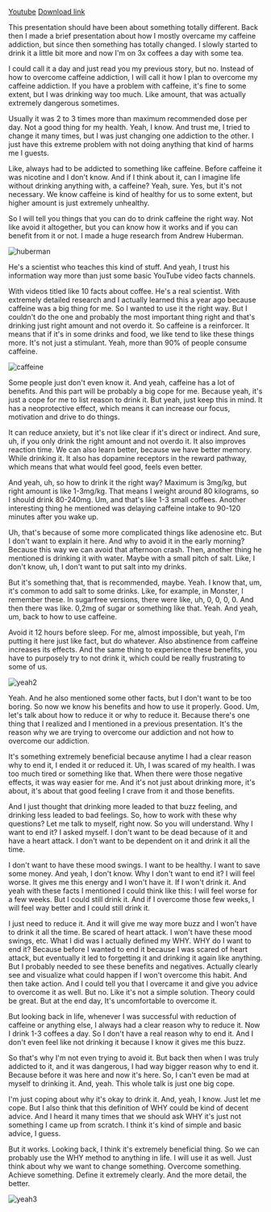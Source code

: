 [Youtube](https://www.youtube.com/watch?v=Jcc5dJPzhr0&ab_channel=DJ100)
[Download link](https://drive.google.com/drive/folders/1Arh4rxrYEhI-zx1yIGiop8S6Q13yiKxt?usp=sharing)

This presentation should have been about something totally different. Back then I made a brief presentation about how I mostly overcame my caffeine addiction, but since then something has totally changed. I slowly started to drink it a little bit more and now I'm on 3x coffees a day with some tea.

I could call it a day and just read you my previous story, but no. Instead of how to overcome caffeine addiction, I will call it how I plan to overcome my caffeine addiction. If you have a problem with caffeine, it's fine to some extent, but I was drinking way too much. Like amount, that was actually extremely dangerous sometimes.

Usually it was 2 to 3 times more than maximum recommended dose per day. Not a good thing for my health. Yeah, I know. And trust me, I tried to change it many times, but I was just changing one addiction to the other.  I just have this extreme problem with not doing anything that kind of harms me I guests.

Like, always had to be addicted to something like caffeine. Before caffeine it was nicotine and I don't know. And if I think about it, can I imagine life without drinking anything with,  a caffeine? Yeah, sure. Yes, but it's not necessary. We know caffeine is kind of healthy for us to some extent, but higher amount is just extremely unhealthy.

So I will tell you things that you can do to drink caffeine the right way. Not like avoid it altogether, but you can know how it works and if you can benefit from it or not. I made a huge research from Andrew Huberman.

![huberman](https://github.com/davidjansta1/english-for-designers5/assets/165008882/ff0980b3-a428-4255-ba6b-858c65490d24)

He's a scientist who teaches this kind of stuff. And yeah, I trust his information way more than just some basic YouTube video facts channels.

With videos titled like 10 facts about coffee. He's a real scientist. With extremely detailed research and I actually learned this a year ago because caffeine was a big thing for me. So I wanted to use it the right way. But I couldn't do the one and probably the most important thing right and that's drinking just right amount and not overdo it. So caffeine is a reinforcer.  It means that if it's in some drinks and food, we like tend to like these things more. It's not just a stimulant. Yeah, more than 90% of people consume caffeine.

![caffeine](https://github.com/davidjansta1/english-for-designers5/assets/165008882/77b0ff58-bdf5-45bd-bba5-02b39f945c69)

Some people just don't even know it. And yeah, caffeine has a lot of benefits. And this part will be probably a big cope for me. Because yeah, it's just a cope for me to list reason to drink it. But yeah, just keep this in mind. It has a neoprotective effect, which means it can increase our focus, motivation and drive to do things.

It can reduce anxiety, but it's not like clear if it's direct or indirect. And sure, uh, if you only drink the right amount and not overdo it. It also improves reaction time. We can also learn better, because we have better memory. While drinking it. It also has dopamine receptors in the reward pathway, which means that what would feel good, feels even better.

And yeah, uh, so how to drink it the right way? Maximum is 3mg/kg, but right amount is like 1-3mg/kg. That means I weight around 80 kilograms, so I should drink  80-240mg. Um, and that's like 1-3 small coffees. Another interesting thing he mentioned was delaying caffeine intake to 90-120 minutes after you wake up.

Uh, that's because of some more complicated things like adenosine etc. But I don't want to explain it here. And why to avoid it in the early morning? Because this way we can avoid that afternoon crash. Then, another thing he mentioned is drinking it with water. Maybe with a small pitch of salt. Like, I don't know, uh, I don't want to put salt into my drinks.

But it's something that, that is recommended, maybe. Yeah. I know that, um, it's common to add salt to some drinks. Like, for example, in Monster, I remember these. In sugarfree versions, there were like, uh, 0, 0, 0, 0. And then there was like. 0,2mg of sugar or something like that. Yeah. And yeah, um, back to how to use caffeine.

Avoid it 12 hours before sleep. For me, almost impossible, but yeah, I'm putting it here just like fact, but do whatever. Also abstinence from caffeine increases its effects. And the same thing to experience these benefits, you have to purposely try to not drink it, which could be really frustrating to some of us.

![yeah2](https://github.com/davidjansta1/english-for-designers5/assets/165008882/e9cf5187-9634-49b0-8c0b-ef4a589dc0d7)

Yeah. And he also mentioned some other facts, but I don't want to be too boring. So now we know his benefits and how to use it properly. Good. Um, let's talk about how to reduce it or why to reduce it. Because there's one thing that I realized and I mentioned in a previous presentation. It's the reason why we are trying to overcome our addiction and not how to overcome our addiction.

It's something extremely beneficial because anytime I had a clear reason why to end it, I ended it or reduced it. Uh, I was scared of my health. I was too much tired or something like that. When there were those negative effects, it was way easier for me. And it's not just about drinking more, it's about, it's about that good feeling I crave from it and those benefits.

And I just thought that drinking more leaded to that buzz feeling, and drinking less leaded to bad feelings. So, how to work with these why questions? Let me talk to myself, right now. So you will understand. Why I want to end it? I asked myself. I don't want to be dead because of it and have a heart attack. I don't want to be dependent on it and drink it all the time.

I don't want to have these mood swings. I want to be healthy. I want to save some money. And yeah, I don't know. Why I don't want to end it? I will feel worse. It gives me this energy and I won't have it. If I won't drink it. And yeah with these facts I mentioned I could think like this: I will feel worse for a few weeks. But I could still drink it. And if I overcome those few weeks, I will feel way better and I could still drink it.

I just need to reduce it. And it will give me way more buzz and I won't have to drink it all the time. Be scared of heart attack. I won't have these mood swings, etc. What I did was I actually defined my WHY. WHY do I want to end it? Because before I wanted to  end it because I was scared of heart attack, but eventually it led to forgetting it and drinking it again like anything. But I probably needed to see these benefits and negatives. Actually clearly see and visualize what could happen if I won't overcome this habit. And then take action. And I could tell you that I overcame it and give you advice to overcome it as well. But no. Like it's not a simple solution. Theory could be great. But at the end day, It's uncomfortable to overcome it.

But looking back in life, whenever I was successful with reduction of caffeine or anything else, I always had a clear reason why to reduce it. Now I drink 1-3 coffees a day. So I don't have a real reason why to end it. And I don't even feel like not drinking it because I know it gives me this buzz.

So that's why I'm not even trying to avoid it. But back then when I was truly addicted to it, and it was dangerous, I had way bigger reason why to end it. Because before it was here and now it's here. So, I can't even be mad at myself to drinking it. And, yeah. This whole talk is just one big cope.

I'm just coping about why it's okay to drink it. And, yeah, I know. Just let me cope. But I also think that this definition of WHY could be kind of decent advice. And I heard it many times that we should ask WHY it's just not something I came up from scratch. I think it's kind of simple and basic advice, I guess.

But it works. Looking back, I think it's extremely beneficial thing. So we can probably use the WHY method to anything in life. I will use it as well. Just think about why we want to change something. Overcome something. Achieve something. Define it extremely clearly. And the more detail, the better.

![yeah3](https://github.com/davidjansta1/english-for-designers5/assets/165008882/ee0ee952-9e1f-4804-a31f-843acdcf084d)
